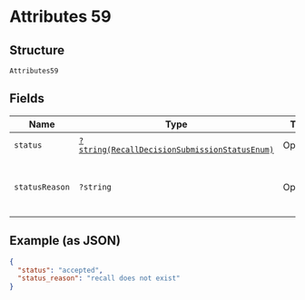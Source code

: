 
# Attributes 59

## Structure

`Attributes59`

## Fields

| Name | Type | Tags | Description | Getter | Setter |
|  --- | --- | --- | --- | --- | --- |
| `status` | [`?string(RecallDecisionSubmissionStatusEnum)`](../../doc/models/recall-decision-submission-status-enum.md) | Optional | [Status](http://draft-api-docs.form3.tech/api.html#enumerations-payment-status-codes-payment-submission-status) of the submission | getStatus(): ?string | setStatus(?string status): void |
| `statusReason` | `?string` | Optional | Reason for submission failure if status is `delivery_failed` | getStatusReason(): ?string | setStatusReason(?string statusReason): void |

## Example (as JSON)

```json
{
  "status": "accepted",
  "status_reason": "recall does not exist"
}
```

